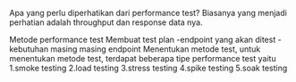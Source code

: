 
Apa yang perlu diperhatikan dari performance test?
Biasanya yang menjadi perhatian adalah throughput dan response data nya. 

Metode performance test 
Membuat test plan 
-endpoint yang akan ditest
-kebutuhan masing masing endpoint 
Menentukan metode test, untuk menentukan metode test, terdapat beberapa tipe performance test yaitu 
1.smoke testing 
2.load testing
3.stress testing
4.spike testing
5.soak testing
